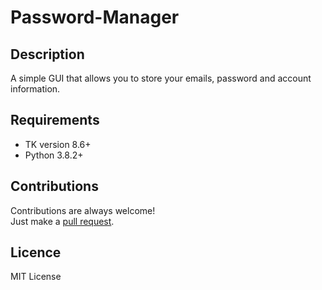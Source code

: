 # Password-Manager
## Description
A simple GUI that allows you to store your emails, password and account information.

## Requirements
* TK version 8.6+
* Python 3.8.2+
## Contributions
Contributions are always welcome!  
Just make a [pull request](../../pulls).
## Licence
MIT License

